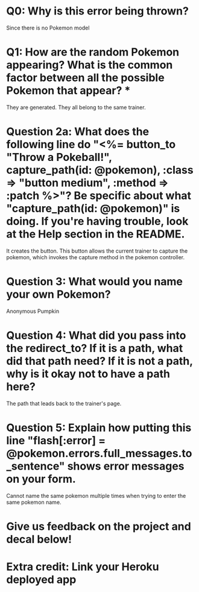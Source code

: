 # Q0: Why is this error being thrown?

Since there is no Pokemon model

# Q1: How are the random Pokemon appearing? What is the common factor between all the possible Pokemon that appear? *

They are generated. They all belong to the same trainer.

# Question 2a: What does the following line do "<%= button_to "Throw a Pokeball!", capture_path(id: @pokemon), :class => "button medium", :method => :patch %>"? Be specific about what "capture_path(id: @pokemon)" is doing. If you're having trouble, look at the Help section in the README.

It creates the button. This button allows the current trainer to capture the pokemon, which invokes the capture method in the pokemon controller.

# Question 3: What would you name your own Pokemon?

Anonymous Pumpkin

# Question 4: What did you pass into the redirect_to? If it is a path, what did that path need? If it is not a path, why is it okay not to have a path here?

The path that leads back to the trainer's page.

# Question 5: Explain how putting this line "flash[:error] = @pokemon.errors.full_messages.to_sentence" shows error messages on your form.

Cannot name the same pokemon multiple times when trying to enter the same pokemon name.

# Give us feedback on the project and decal below!

# Extra credit: Link your Heroku deployed app
